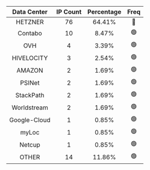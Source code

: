 | Data Center | IP Count | Percentage | Freq |
|:------------:|:--------:|:-----------:|:-----:|
| HETZNER | 76 | 64.41% | 🔴 |
| Contabo | 10 | 8.47% | 🟢 |
| OVH | 4 | 3.39% | 🟢 |
| HIVELOCITY | 3 | 2.54% | 🟢 |
| AMAZON | 2 | 1.69% | 🟢 |
| PSINet | 2 | 1.69% | 🟢 |
| StackPath | 2 | 1.69% | 🟢 |
| Worldstream | 2 | 1.69% | 🟢 |
| Google-Cloud | 1 | 0.85% | 🟢 |
| myLoc | 1 | 0.85% | 🟢 |
| Netcup | 1 | 0.85% | 🟢 |
| OTHER | 14 | 11.86% | 🟢 |